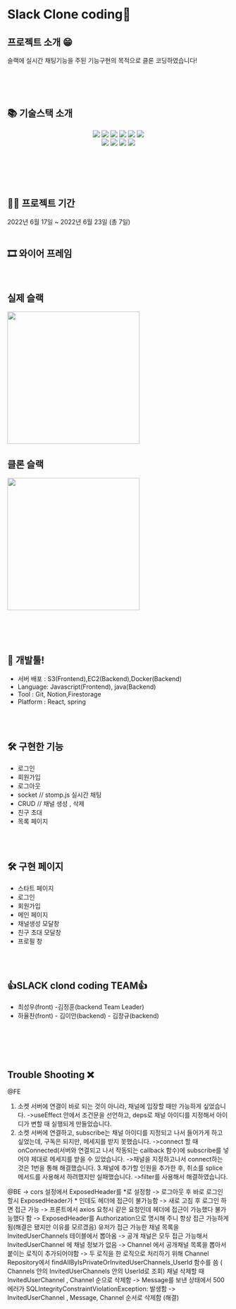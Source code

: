 # Slack Clone coding🥘

## 프로젝트 소개 😁

슬랙에 실시간 채팅기능을 주된 기능구현의 목적으로 클론 코딩하였습니다! 

<br/>
<br/>

<br/>

## 📚 기술스택 소개

<div align=center>

<p align="center">

<img src="https://img.shields.io/badge/javascript-F7DF1E?style=for-the-badge&logo=javascript&logoColor=white">
 <img src="https://img.shields.io/badge/java.js-000000?style=for-the-badge&logo=java.js&logoColor=black">
<img src="https://img.shields.io/badge/React-47A248?style=for-the-badge&logo=React&logoColor=white"> 
<img src="https://img.shields.io/badge/socket.js-339933?style=for-the-badge&logo=socket.js&logoColor=white">
<img src="https://img.shields.io/badge/stomp.js-000000?style=for-the-badge&logo=stomp.js&logoColor=white">
<img src="https://img.shields.io/badge/intellj -000000?style=for-the-badge&logo=stomp.js&logoColor=black">



  <br>



<img src="https://img.shields.io/badge/amazonaws-232F3E?style=for-the-badge&logo=amazonaws&logoColor=grey">
<img src="https://img.shields.io/badge/github-181717?style=for-the-badge&logo=github&logoColor=grey">
<img src="https://img.shields.io/badge/git-F05032?style=for-the-badge&logo=git&logoColor=grey">
<img src="https://img.shields.io/badge/Docker-000000?style=for-the-badge&logo=Docker&logoColor=black">
  <br>
</div>

  


<br/>
<br/>



<br/>
<br/>

## 👨‍💻 프로젝트 기간


2022년 6월 17일 ~ 2022년 6월 23일 (총 7일)
<br/>
<br/>

## 🎞 와이어 프레임
<br/>

##  실제 슬랙  
<img src="https://user-images.githubusercontent.com/107375500/175225603-3b4cd83d-2b60-4df2-867b-b890899faa18.gif" width="300" height="300">

<br/>

##  클론 슬랙  
<img src="https://user-images.githubusercontent.com/107375500/175224632-38570521-6163-4394-ad58-c627627535eb.gif" width="300" height="300">




<br/>
<br/>
<br/>
<br/>
<br/>

## 🔨 개발툴!


-   서버 배포 : S3(Frontend),EC2(Backend),Docker(Backend)
-   Language: Javascript(Frontend), java(Backend)
-   Tool : Git, Notion,Firestorage
-   Platform : React, spring

<br/>
<br/>
  
## 🛠 구현한 기능 
- 로그인 
- 회원가입
- 로그아웃
- socket // stomp.js 실시간 채팅
- CRUD // 채널 생성 , 삭제
- 친구 초대 
- 목록 페이지
<br/>
<br/>

## 🛠 구현 페이지

- 스타트 페이지
- 로그인 
- 회원가입
- 메인 페이지
- 채널생성 모달창
- 친구 초대 모달창
- 프로필 창

 
<br/>
<br/>

## 👍SLACK clond coding TEAM👍 

- 최성우(front)  -김정훈(backend Team Leader)
- 하율찬(front) - 김이안(backend) 
                - 김창규(backend) 
<br/>
<br/>


<br/>
<br/>

## Trouble Shooting ❌
@FE
1. 소켓 서버에 연결이 바로 되는 것이 아니라, 채널에 입장할 때만 가능하게 싶었습니다.
->useEffect 안에서 조건문을 선언하고, deps로 채널 아이디를 지정해서 아이디가 변할 때 실행되게 만들었습니다.
2. 소켓 서버에 연결하고, subscribe는 채널 아이디를 지정되고 나서 들어가게 하고 싶었는데, 구독은 되지만, 메세지를 받지 못했습니다.
->connect 할 때 onConnected(서버와 연결되고 나서 작동되는 callback 함수)에 subscribe를 넣어야 제대로 메세지를 받을 수 있었습니다.
->채널을 지정하고나서 connect하는 것은 1번을 통해 해결했습니다.
3.채널에 추가할 인원을 추가한 후, 취소를 splice 메서드를 사용해서 하려했지만 실패했습니다.
->filter를 사용해서 해결하였습니다.

@BE
-> cors 설정에서 ExposedHeader를 *로 설정함
-> 로그아웃 후 바로 로그인 할시 ExposedHeader가 * 인데도 헤더에 접근이 불가능함
-> 새로 고침 후 로그인 하면 접근 가능
-> 프론트에서 axios 요청시 같은 요청인데 헤더에 접근이 가능했다 불가능했다 함
-> ExposedHeader를 Authorization으로 명시해 주니 항상 접근 가능하게 됨(해결은 됐지만 이유를 모르겠음)
유저가 접근 가능한 채널 목록을 InvitedUserChannels 테이블에서 뽑아옴
-> 공개 채널은 모두 접근 가능해서 InvitedUserChannel 에 채널 정보가 없음
-> Channel 에서 공개채널 목록을 뽑아서 붙이는 로직이 추가되어야함
-> 두 로직을 한 로직으로 처리하기 위해 Channel Repository에서  findAllByIsPrivateOrInvitedUserChannels_UserId 함수를 씀 ( Channels 안의 InvitedUserChannels 안의 UserId로 조회)
채널 삭제할 때 InvitedUserChannel , Channel 순으로 삭제함
-> Message를 보낸 상태에서 500 에러가 SQLIntegrityConstraintViolationException: 발생함
-> InvitedUserChannel , Message, Channel 순서로 삭제함 (해결)

